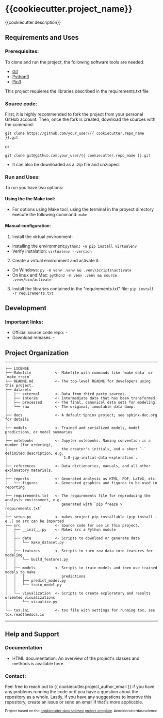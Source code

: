 {{cookiecutter.project_name}}
==============================

{{cookiecutter.description}}

## Requirements and Uses

### Prerequisites:
To clone and run the project, the following software tools are needed:

* [Git](https://git-scm.com/downloads) 
* [Python3](https://www.python.org/downloads/)
* [Pip3](https://bootstrap.pypa.io/get-pip.py)

This project requieres the libraries described in the requirements.txt file

### Source code:
First, it is highly recommended to fork the project from your personal GitHub account. Then, once the fork is created, download the sources with the command:

`git clone https://github.com/your_user/{{ cookiecutter.repo_name }}.git`
 
 or

`git clone git@github.com:your_user/{{ cookiecutter.repo_name }}.git`


* It can also be downloaded as a .zip file and unzipped.


### Run and Uses:
To run you have two options:

#### Using the the Make tool:
* For options using Make tool, using the terminal in the proyect directory execute the following command:
`make`

#### Manual configuration:

1. Install the virtual environment: 
  * Installing the environment:`python3 -m pip install virtualenv`
  * Verify instalation: `virtualenv --version`

2. Create a virtual environment and activate it:
  * On Windows: `py -m venv .venv && .venv\Scripts\activate`
  * On linux and Mac: `python3 -m venv .venv && source .venv/bin/activate`

3. Install the libraries contained in the "requirements.txt" file: `pip install -r requirements.txt`

## Development

### Important links:
* Official source code repo: -
* Download releases: -


## Project Organization
------------

    ├── LICENSE
    ├── Makefile           <- Makefile with commands like `make data` or `make train`
    ├── README.md          <- The top-level README for developers using this project.
    ├── datasets
    │   ├── external       <- Data from third party sources.
    │   ├── interim        <- Intermediate data that has been transformed.
    │   ├── processed      <- The final, canonical data sets for modeling.
    │   └── raw            <- The original, immutable data dump.
    │
    ├── docs               <- A default Sphinx project; see sphinx-doc.org for details
    │
    ├── models             <- Trained and serialized models, model predictions, or model summaries
    │
    ├── notebooks          <- Jupyter notebooks. Naming convention is a number (for ordering),
    │                         the creator's initials, and a short `-` delimited description, e.g.
    │                         `1.0-jqp-initial-data-exploration`.
    │
    ├── references         <- Data dictionaries, manuals, and all other explanatory materials.
    │
    ├── reports            <- Generated analysis as HTML, PDF, LaTeX, etc.
    │   └── figures        <- Generated graphics and figures to be used in reporting
    │
    ├── requirements.txt   <- The requirements file for reproducing the analysis environment, e.g.
    │                         generated with `pip freeze > requirements.txt`
    │
    ├── setup.py           <- makes project pip installable (pip install -e .) so src can be imported
    ├── src                <- Source code for use in this project.
    │   ├── __init__.py    <- Makes src a Python module
    │   │
    │   ├── data           <- Scripts to download or generate data
    │   │   └── make_dataset.py
    │   │
    │   ├── features       <- Scripts to turn raw data into features for modeling
    │   │   └── build_features.py
    │   │
    │   ├── models         <- Scripts to train models and then use trained models to make
    │   │   │                 predictions
    │   │   ├── predict_model.py
    │   │   └── train_model.py
    │   │
    │   └── visualization  <- Scripts to create exploratory and results oriented visualizations
    │       └── visualize.py
    │
    └── tox.ini            <- tox file with settings for running tox; see tox.readthedocs.io


--------

## Help and Support

### Documentation
* HTML documentation: An overview of the project's classes and methods is available here.

### Contact:
Feel free to reach out to {{ cookiecutter.project_author_email }} if you have any problems running the code or if you have a question about the repository as a whole. Lastly, if you have any suggestions to improve this repository, create an issue or send an email if that's more applicable.


<p><small>Project based on the <a target="_blank" href="https://drivendata.github.io/cookiecutter-data-science/">cookiecutter data science project template</a>. #cookiecutterdatascience</small></p>
